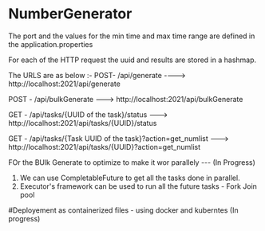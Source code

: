 # NumberGenerator

The port and the values for the min time and max time range are defined in the application.properties

For each of the HTTP request the uuid and results are stored in a hashmap.

The URLS  are as below :-
POST- /api/generate   ----> http://localhost:2021/api/generate

POST - /api/bulkGenerate  ---> http://localhost:2021/api/bulkGenerate

GET - /api/tasks/{UUID of the task}/status    ---> http://localhost:2021/api/tasks/{UUID}/status

GET - /api/tasks/{Task UUID of the task}?action=get_numlist  ---> http://localhost:2021/api/tasks/{UUID}?action=get_numlist


FOr the BUlk Generate to optimize to make it wor parallely --- (In Progress)
1. We can use CompletableFuture to get all the tasks done in parallel.
2. Executor's framework can be used to run all the future tasks - Fork Join pool


#Deployement as containerized files - using docker and kuberntes (In progress)
